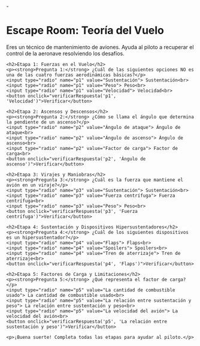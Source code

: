 -<!DOCTYPE html>
<html lang="es">
<head>
    <meta charset="UTF-8">
    <meta name="viewport" content="width=device-width, initial-scale=1.0">
    <title>Escape Room: Teoría del Vuelo</title>
    <script>
        function verificarRespuesta(pregunta, respuestaCorrecta) {
            let seleccion = document.querySelector(`input[name="${pregunta}"]:checked`);
            if (seleccion) {
                if (seleccion.value === respuestaCorrecta) {
                    alert("✅ ¡Correcto!");
                } else {
                    alert("❌ Incorrecto. Inténtalo de nuevo.");
                }
            } else {
                alert("⚠️ Debes seleccionar una respuesta.");
            }
        }
    </script>
</head>
<body>
    <h1>Escape Room: Teoría del Vuelo</h1>
    <p>Eres un técnico de mantenimiento de aviones. Ayuda al piloto a recuperar el control de la aeronave resolviendo los desafíos.</p>
    
    <h2>Etapa 1: Fuerzas en el Vuelo</h2>
    <p><strong>Pregunta 1:</strong> ¿Cuál de las siguientes opciones NO es una de las cuatro fuerzas aerodinámicas básicas?</p>
    <input type="radio" name="p1" value="Sustentación"> Sustentación<br>
    <input type="radio" name="p1" value="Peso"> Peso<br>
    <input type="radio" name="p1" value="Velocidad"> Velocidad<br>
    <button onclick="verificarRespuesta('p1', 'Velocidad')">Verificar</button>
    
    <h2>Etapa 2: Ascensos y Descensos</h2>
    <p><strong>Pregunta 2:</strong> ¿Cómo se llama el ángulo que determina la pendiente de un ascenso?</p>
    <input type="radio" name="p2" value="Ángulo de ataque"> Ángulo de ataque<br>
    <input type="radio" name="p2" value="Ángulo de ascenso"> Ángulo de ascenso<br>
    <input type="radio" name="p2" value="Factor de carga"> Factor de carga<br>
    <button onclick="verificarRespuesta('p2', 'Ángulo de ascenso')">Verificar</button>

    <h2>Etapa 3: Virajes y Maniobras</h2>
    <p><strong>Pregunta 3:</strong> ¿Cuál es la fuerza que mantiene el avión en un viraje?</p>
    <input type="radio" name="p3" value="Sustentación"> Sustentación<br>
    <input type="radio" name="p3" value="Fuerza centrífuga"> Fuerza centrífuga<br>
    <input type="radio" name="p3" value="Peso"> Peso<br>
    <button onclick="verificarRespuesta('p3', 'Fuerza centrífuga')">Verificar</button>
    
    <h2>Etapa 4: Sustentación y Dispositivos Hipersustentadores</h2>
    <p><strong>Pregunta 4:</strong> ¿Cuál de los siguientes dispositivos es un hipersustentador?</p>
    <input type="radio" name="p4" value="Flaps"> Flaps<br>
    <input type="radio" name="p4" value="Spoilers"> Spoilers<br>
    <input type="radio" name="p4" value="Tren de aterrizaje"> Tren de aterrizaje<br>
    <button onclick="verificarRespuesta('p4', 'Flaps')">Verificar</button>
    
    <h2>Etapa 5: Factores de Carga y Limitaciones</h2>
    <p><strong>Pregunta 5:</strong> ¿Qué representa el factor de carga?</p>
    <input type="radio" name="p5" value="La cantidad de combustible usado"> La cantidad de combustible usado<br>
    <input type="radio" name="p5" value="La relación entre sustentación y peso"> La relación entre sustentación y peso<br>
    <input type="radio" name="p5" value="La velocidad del avión"> La velocidad del avión<br>
    <button onclick="verificarRespuesta('p5', 'La relación entre sustentación y peso')">Verificar</button>

    <p>¡Buena suerte! Completa todas las etapas para ayudar al piloto.</p>
</body>
</html>

